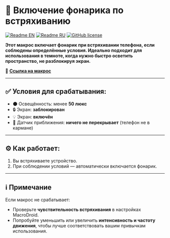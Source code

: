 # 🔦 Включение фонарика по встряхиванию

[![Readme EN](https://img.shields.io/badge/README-EN-blue.svg)](./README.md)
[![Readme RU](https://img.shields.io/badge/README-RU-blue.svg)](./README_RU.md)
[![GitHub license](https://img.shields.io/badge/license-MIT-458a7b.svg)](../LICENSE)

**Этот макрос включает фонарик при встряхивании телефона, если соблюдены определённые условия. Идеально подходит для использования в темноте, когда
нужно быстро осветить пространство, не разблокируя экран.**

📲 **[Ссылка на макрос](https://www.macrodroidlink.com/macrostore?id=134)**

---

## ✅ Условия для срабатывания:

- 🌑 Освещённость: менее **50 люкс**
- 🔒 Экран: **заблокирован**
- 💡 Экран: **включён**
- 📏 Датчик приближения: **ничего не перекрывает** (телефон не в кармане)

---

## ⚙️ Как работает:

1. Вы встряхиваете устройство.
2. При соблюдении условий — автоматически включается фонарик.

---

## ℹ️ Примечание

Если макрос не срабатывает:

- Проверьте **чувствительность встряхивания** в настройках MacroDroid.
- Попробуйте уменьшить или увеличить **интенсивность и частоту движения**, чтобы лучше соответствовать вашим привычкам использования.